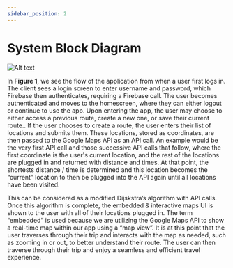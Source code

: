 ```yaml
---
sidebar_position: 2
---
```


# System Block Diagram

![Alt text](https://cdn.discordapp.com/attachments/610269056984940544/1079509642952056933/unnamed.png "Figure 1")

In **Figure 1**, we see the flow of the application from when a user first logs in. The client sees a login screen to enter username and password, which Firebase then authenticates, requiring a Firebase call. The user becomes authenticated and moves to the homescreen, where they can either logout or continue to use the app. Upon entering the app, the user may choose to either access a previous route, create a new one, or save their current route.. If the user chooses to create a route, the user enters their list of locations and submits them. These locations, stored as coordinates, are then passed to the Google Maps API as an API call. An example would be the very first API call and those successive API calls that follow, where the first coordinate is the user's current location, and the rest of the locations are plugged in and returned with distance and times. At that point, the shortests distance / time is determined and this location becomes the “current” location to then be plugged into the API again until all locations have been visited.

This can be considered as a modified Dijskstra’s algorithm with API calls. Once this algorithm is complete, the embedded & interactive maps UI is shown to the user with all of their locations plugged in. The term “embedded” is used because we are utilizing the Google Maps API to show a real-time map within our app using a “map view”. It is at this point that the user traverses through their trip and interacts with the map as needed, such as zooming in or out, to better understand their route. The user can then traverse through their trip and enjoy a seamless and efficient travel experience. 
